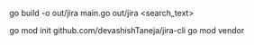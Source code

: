 go build -o out/jira main.go
out/jira <search_text>


[//]: # (Build steps)
go mod init github.com/devashishTaneja/jira-cli
go mod vendor

[//]: # (Go Releaser Setup)